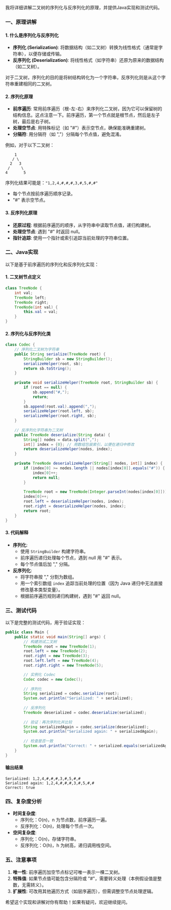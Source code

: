 我将详细讲解二叉树的序列化与反序列化的原理，并提供Java实现和测试代码。

### 一、原理讲解

#### 1. 什么是序列化与反序列化
- **序列化 (Serialization)**: 将数据结构（如二叉树）转换为线性格式（通常是字符串），以便存储或传输。
- **反序列化 (Deserialization)**: 将线性格式（如字符串）还原为原来的数据结构（如二叉树）。

对于二叉树，序列化的目的是将树结构转化为一个字符串，反序列化则是从这个字符串重建相同的二叉树。

#### 2. 序列化原理
- **前序遍历**: 常用前序遍历（根-左-右）来序列化二叉树，因为它可以保留树的结构信息。这点注意一下。前序遍历，第一个节点就是根节点，然后是左子树，最后是右子树。
- **处理空节点**: 用特殊标记（如 "#"）表示空节点，确保能准确重建树。
- **分隔符**: 用分隔符（如 ","）分隔每个节点值，避免混淆。

例如，对于以下二叉树：
```
    1
   / \
  2   3
 /     \
4       5
```
序列化结果可能是：`"1,2,4,#,#,#,3,#,5,#,#"`
- 每个节点按前序遍历顺序记录。
- "#" 表示空节点。

#### 3. 反序列化原理
- **还原过程**: 根据前序遍历的顺序，从字符串中读取节点值，递归构建树。
- **处理空节点**: 遇到 "#" 时返回 null。
- **指针追踪**: 使用一个指针或索引追踪当前处理的字符串位置。

### 二、Java实现

以下是基于前序遍历的序列化和反序列化实现：

#### 1. 二叉树节点定义
```java
class TreeNode {
    int val;
    TreeNode left;
    TreeNode right;
    TreeNode(int val) {
        this.val = val;
    }
}
```

#### 2. 序列化与反序列化类
```java
class Codec {
    // 序列化二叉树为字符串
    public String serialize(TreeNode root) {
        StringBuilder sb = new StringBuilder();
        serializeHelper(root, sb);
        return sb.toString();
    }
    
    private void serializeHelper(TreeNode root, StringBuilder sb) {
        if (root == null) {
            sb.append("#,");
            return;
        }
        sb.append(root.val).append(",");
        serializeHelper(root.left, sb);
        serializeHelper(root.right, sb);
    }
    
    // 反序列化字符串为二叉树
    public TreeNode deserialize(String data) {
        String[] nodes = data.split(",");
        int[] index = {0}; // 用数组包装索引，以便在递归中修改
        return deserializeHelper(nodes, index);
    }
    
    private TreeNode deserializeHelper(String[] nodes, int[] index) {
        if (index[0] >= nodes.length || nodes[index[0]].equals("#")) {
            index[0]++;
            return null;
        }
        
        TreeNode root = new TreeNode(Integer.parseInt(nodes[index[0]]));
        index[0]++;
        root.left = deserializeHelper(nodes, index);
        root.right = deserializeHelper(nodes, index);
        return root;
    }
}
```

#### 3. 代码解释
- **序列化**:
    - 使用 `StringBuilder` 构建字符串。
    - 前序遍历递归处理每个节点，遇到 null 用 "#" 表示。
    - 每个节点值后加 "," 分隔。
- **反序列化**:
    - 将字符串按 "," 分割为数组。
    - 用一个索引数组 `index` 追踪当前处理的位置（因为 Java 递归中无法直接修改基本类型变量）。
    - 根据前序遍历规则递归构建树，遇到 "#" 返回 null。

### 三、测试代码

以下是完整的测试代码，用于验证实现：

```java
public class Main {
    public static void main(String[] args) {
        // 构建测试二叉树
        TreeNode root = new TreeNode(1);
        root.left = new TreeNode(2);
        root.right = new TreeNode(3);
        root.left.left = new TreeNode(4);
        root.right.right = new TreeNode(5);

        // 实例化 Codec
        Codec codec = new Codec();
        
        // 序列化
        String serialized = codec.serialize(root);
        System.out.println("Serialized: " + serialized);
        
        // 反序列化
        TreeNode deserialized = codec.deserialize(serialized);
        
        // 验证：再次序列化并比较
        String serializedAgain = codec.serialize(deserialized);
        System.out.println("Serialized again: " + serializedAgain);
        
        // 检查是否一致
        System.out.println("Correct: " + serialized.equals(serializedAgain));
    }
}
```

#### 输出结果
```
Serialized: 1,2,4,#,#,#,3,#,5,#,#
Serialized again: 1,2,4,#,#,#,3,#,5,#,#
Correct: true
```

### 四、复杂度分析
- **时间复杂度**:
    - 序列化：O(n)，n 为节点数，前序遍历一遍。
    - 反序列化：O(n)，处理每个节点一次。
- **空间复杂度**:
    - 序列化：O(n)，存储字符串。
    - 反序列化：O(h)，h 为树高，递归调用栈空间。

### 五、注意事项
1. **唯一性**: 前序遍历加空节点标记可唯一表示一棵二叉树。
2. **特殊值**: 如果节点值可能包含分隔符或 "#"，需要转义处理（本例假设值是整数，无需转义）。
3. **扩展性**: 可改用其他遍历方式（如层序遍历），但需调整空节点处理逻辑。

希望这个实现和讲解对你有帮助！如果有疑问，欢迎继续提问。